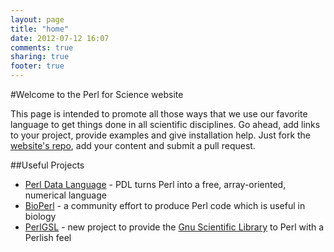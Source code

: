 ```yaml
---
layout: page
title: "home"
date: 2012-07-12 16:07
comments: true
sharing: true
footer: true
---
```


#Welcome to the Perl for Science website

This page is intended to promote all those ways that we use our favorite language to get things done in all scientific disciplines. Go ahead, add links to your project, provide examples and give installation help. Just fork the [website's repo](https://github.com/perl4science/perl4science.github.com), add your content and submit a pull request.

##Useful Projects
* [Perl Data Language](http://pdl.perl.org) - PDL turns Perl into a free, array-oriented, numerical language
* [BioPerl](http://www.bioperl.org/) - a community effort to produce Perl code which is useful in biology
* [PerlGSL](http://p3rl.org/PerlGSL) - new project to provide the [Gnu Scientific Library](http://www.gnu.org/software/gsl/) to Perl with a Perlish feel
